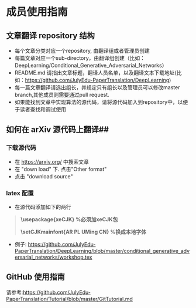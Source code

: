 # 成员使用指南 #

## 文章翻译 repository 结构 ##
* 每个文章分类对应一个repository, 由翻译组或者管理员创建
* 每篇文章对应一个sub-directory，由翻译组创建（比如：DeepLearning/Conditional_Generative_Adversarial_Networks）
* README.md 请指出文章标题，翻译人员名单，以及翻译文本下载地址(比如：https://github.com/JulyEdu-PaperTranslation/DeepLearning)
* 每一篇文章翻译请选出组长，并规定只有组长以及管理员可以修改master branch,其他成员则需要通过pull request.
* 如果能找到文章中实现算法的源代码，请将源代码加入到repository中，以便于读者查找和调试使用

## 如何在 arXiv 源代码上翻译##
### 下载源代码 ###
* 在 https://arxiv.org/ 中搜索文章
* 在 "down load" 下. 点击"Other format"
* 点击 "download source"
 
### latex 配置 ###
* 在源代码添加如下的两行 
 > **\usepackage{xeCJK}  %必须加xeCJK包**
 >
 > **\setCJKmainfont{AR PL UMing CN}  %换成本地字体**

* 例子: https://github.com/JulyEdu-PaperTranslation/DeepLearning/blob/master/conditional_generative_adversarial_networks/workshop.tex

## GitHub 使用指南 ##

请参考:https://github.com/JulyEdu-PaperTranslation/Tutorial/blob/master/GitTutorial.md
